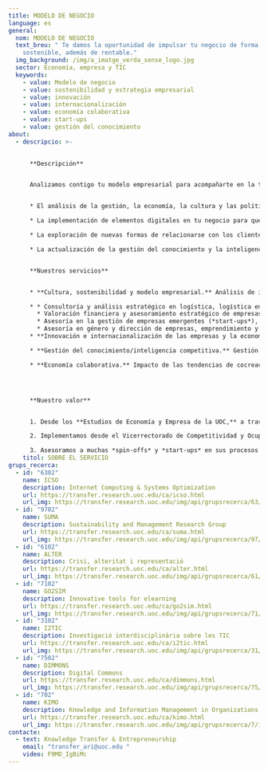 ```yaml
---
title: MODELO DE NEGOCIO
language: es
general:
  nom: MODELO DE NEGOCIO
  text_breu: " Te damos la oportunidad de impulsar tu negocio de forma ética y
    sostenible, además de rentable."
  img_background: /img/a_imatge_verda_sense_logo.jpg
  sector: Economía, empresa y TIC
  keywords:
    - value: Modelo de negocio
    - value: sostenibilidad y estrategia empresarial
    - value: innovación
    - value: internacionalización
    - value: economía colaborativa
    - value: start-ups
    - value: gestión del conocimiento
about:
  - descripcio: >-
      

      **Descripción**


      Analizamos contigo tu modelo empresarial para acompañarte en la transición hacia modelos más innovadores, éticos y sostenibles, mediante:


      * El análisis de la gestión, la economía, la cultura y las políticas de empresa para conseguir un modelo más participativo.

      * La implementación de elementos digitales en tu negocio para que mejore su sostenibilidad y eficacia. 

      * La exploración de nuevas formas de relacionarse con los clientes en un entorno con una creciente tendencia a la internacionalización y la globalización de los mercados.

      * La actualización de la gestión del conocimiento y la inteligencia competitiva a través del uso de las TIC en los flujos de información.


      **Nuestros servicios**


      * **Cultura, sostenibilidad y modelo empresarial.** Análisis de intangibles como la cultura corporativa, su impacto y la vinculación con la estrategia organizativa. De este conjunto de servicios destacamos:

      * * Consultoría y análisis estratégico en logística, logística en comercio electrónico, distribución urbana de mercancías, movilidad urbana, transporte aéreo y aviación.
        * Valoración financiera y asesoramiento estratégico de empresas, desde una perspectiva ética, sostenible, económica, social y ambiental.
        * Asesoría en la gestión de empresas emergentes (*start-ups*), incluyendo recursos humanos, retención de talento, reputación, estrategia y finanzas.
        * Asesoría en género y dirección de empresas, emprendimiento y organización del trabajo.
      * **Innovación e internacionalización de las empresas y la economía.** Apoyo (estudios de dimensión, mecanismos e impactos) en las actividades innovadoras de las empresas y en su proceso de internacionalización y propuestas formativas y de difusión relacionadas con la innovación y nuevos modelos de negocio.

      * **Gestión del conocimiento/inteligencia competitiva.** Gestión de la información y del conocimiento en contextos organizativos diversos.

      * **Economía colaborativa.** Impacto de las tendencias de cocreación, bienes y capacidades de dominio público y cooperativismo en la economía.




      **Nuestro valor**


      1. Desde los **Estudios de Economía y Empresa de la UOC,** a través de nuestros programas formativos en gestión económica, innovación, calidad, logística, marketing o recursos humanos actualizamos a miles de profesionales que ya están trabajando en la industria, contribuyendo activamente al éxito de sus organizaciones ante los retos de una sociedad global.

      2. Implementamos desde el Vicerrectorado de Competitividad y Ocupabilidad iniciativas y servicios para **promover la adaptación de personas y organizaciones ante los cambios** que redefinen las relaciones productivas y el mercado de trabajo.

      3. Asesoramos a muchas *spin-offs* y *start-ups* en sus procesos de orientación, maduración y aceleración desde nuestra incubadora virtual [Hubbik](https://hubbik.uoc.edu/es).
    titol: SOBRE EL SERVICIO
grups_recerca:
  - id: "6302"
    name: ICSO
    description: Internet Computing & Systems Optimization
    url: https://transfer.research.uoc.edu/ca/icso.html
    url_img: https://transfer.research.uoc.edu/img/api/grupsrecerca/63/image/1594283737757
  - id: "9702"
    name: SUMA
    description: Sustainability and Management Research Group
    url: https://transfer.research.uoc.edu/ca/suma.html
    url_img: https://transfer.research.uoc.edu/img/api/grupsrecerca/97/image/1622188230860
  - id: "6102"
    name: ALTER
    description: Crisi, alteritat i representació
    url: https://transfer.research.uoc.edu/ca/alter.html
    url_img: https://transfer.research.uoc.edu/img/api/grupsrecerca/61/image/1576236141533
  - id: "7102"
    name: GO2SIM
    description: Innovative tools for elearning
    url: https://transfer.research.uoc.edu/ca/go2sim.html
    url_img: https://transfer.research.uoc.edu/img/api/grupsrecerca/71/image/1588436017688
  - id: "3102"
    name: I2TIC
    description: Investigació interdisciplinària sobre les TIC
    url: https://transfer.research.uoc.edu/ca/i2tic.html
    url_img: https://transfer.research.uoc.edu/img/api/grupsrecerca/31/image/1594110460538
  - id: "7502"
    name: DIMMONS
    description: Digital Commons
    url: https://transfer.research.uoc.edu/ca/dimmons.html
    url_img: https://transfer.research.uoc.edu/img/api/grupsrecerca/75/image/1594189171998
  - id: "702"
    name: KIMO
    description: Knowledge and Information Management in Organizations Research Group
    url: https://transfer.research.uoc.edu/ca/kimo.html
    url_img: https://transfer.research.uoc.edu/img/api/grupsrecerca/7/image/1591612124708
contacte:
  - text: Knowledge Transfer & Entrepreneurship
    email: "transfer_ari@uoc.edu "
    video: F9MD_IgBiMc
---
```

